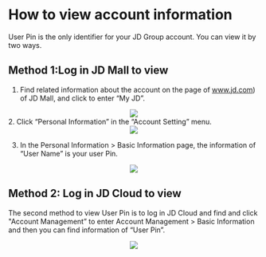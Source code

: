 # How to view account information
User Pin is the only identifier for your JD Group account. You can view it by two ways.

## Method 1:Log in JD Mall to view
1. Find related information about the account on the page of www.jd.com) of JD Mall, and click to enter “My JD”.
<div align=center><img src=https://github.com/jdcloudcom/cn/blob/edit/image/User/Account%20Management/Check%20your%20account/%E6%88%91%E7%9A%84%E4%BA%AC%E4%B8%9C.png></div>
2. Click “Personal Information” in the “Account Setting” menu.
<div align=center><img src=https://github.com/jdcloudcom/cn/blob/edit/image/User/Account%20Management/Check%20your%20account/%E8%B4%A6%E6%88%B7%E8%AE%BE%E7%BD%AE.png></div>

3. In the Personal Information > Basic Information page, the information of “User Name” is your user Pin.
<div align=center><img src=https://github.com/jdcloudcom/cn/blob/edit/image/User/Account%20Management/Check%20your%20account/%E4%B8%AA%E4%BA%BA%E4%BF%A1%E6%81%AF.png></div>

## Method 2: Log in JD Cloud to view
The second method to view User Pin is to log in JD Cloud and find and click "Account Management” to enter Account Management > Basic Information and then you can find information of “User Pin”.
<div align=center><img src=https://github.com/jdcloudcom/cn/blob/edit/image/User/Account%20Management/Check%20your%20account/%E4%BA%AC%E4%B8%9C%E4%BA%91%E8%B4%A6%E6%88%B7%E7%AE%A1%E7%90%86.png></div>
